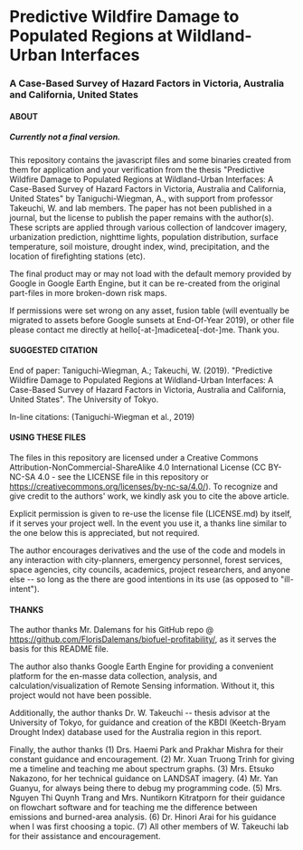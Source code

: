 # Predictive Wildfire Damage to Populated Regions at Wildland-Urban Interfaces
### A Case-Based Survey of Hazard Factors in Victoria, Australia and California, United States

#### ABOUT

##### Currently not a final version.

This repository contains the javascript files and some binaries created from them for application and your verification from the thesis "Predictive Wildfire Damage to Populated Regions at Wildland-Urban Interfaces: A Case-Based Survey of Hazard Factors in Victoria, Australia and California, United States" by Taniguchi-Wiegman, A., with support from professor Takeuchi, W. and lab members. The paper has not been published in a journal, but the license to publish the paper remains with the author(s). These scripts are applied through various collection of landcover imagery, urbanization prediction, nighttime lights, population distribution, surface temperature, soil moisture, drought index, wind, precipitation, and the location of firefighting stations (etc).

The final product may or may not load with the default memory provided by Google in Google Earth Engine, but it can be re-created from the original part-files in more broken-down risk maps.

If permissions were set wrong on any asset, fusion table (will eventually be migrated to assets before Google sunsets at End-Of-Year 2019), or other file please contact me directly at hello[-at-]madicetea[-dot-]me. Thank you.

#### SUGGESTED CITATION

End of paper: Taniguchi-Wiegman, A.; Takeuchi, W. (2019). "Predictive Wildfire Damage to Populated Regions at Wildland-Urban Interfaces: A Case-Based Survey of Hazard Factors in Victoria, Australia and California, United States". The University of Tokyo.

In-line citations: (Taniguchi-Wiegman et al., 2019)

#### USING THESE FILES

The files in this repository are licensed under a Creative Commons Attribution-NonCommercial-ShareAlike 4.0 International License (CC BY-NC-SA 4.0 - see the LICENSE file in this repository or https://creativecommons.org/licenses/by-nc-sa/4.0/). To recognize and give credit to the authors' work, we kindly ask you to cite the above article.

Explicit permission is given to re-use the license file (LICENSE.md) by itself, if it serves your project well. In the event you use it, a thanks line similar to the one below this is appreciated, but not required.

The author encourages derivatives and the use of the code and models in any interaction with city-planners, emergency personnel, forest services, space agencies, city councils, academics, project researchers, and anyone else -- so long as the there are good intentions in its use (as opposed to "ill-intent").

#### THANKS

The author thanks Mr. Dalemans for his GitHub repo @ https://github.com/FlorisDalemans/biofuel-profitability/, as it serves the basis for this README file.

The author also thanks Google Earth Engine for providing a convenient platform for the en-masse data collection, analysis, and calculation/visualization of Remote Sensing information. Without it, this project would not have been possible.

Additionally, the author thanks Dr. W. Takeuchi -- thesis advisor at the University of Tokyo, for guidance and creation of the KBDI (Keetch-Bryam Drought Index) database used for the Australia region in this report.

Finally, the author thanks 
(1) Drs. Haemi Park and Prakhar Mishra for their constant guidance and encouragement.
(2) Mr. Xuan Truong Trinh for giving me a timeline and teaching me about spectrum graphs.
(3) Mrs. Etsuko Nakazono, for her technical guidance on LANDSAT imagery.
(4) Mr. Yan Guanyu, for always being there to debug my programming code.
(5) Mrs. Nguyen Thi Quynh Trang and Mrs. Nuntikorn Kitratporn for their guidance on flowchart software and for teaching me the difference between emissions and burned-area analysis.
(6) Dr. Hinori Arai for his guidance when I was first choosing a topic.
(7) All other members of W. Takeuchi lab for their assistance and encouragement.